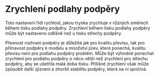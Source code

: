 Zrychlení podlahy podpěry
====
Toto nastavení řídí rychlost, jakou tryska zrychluje v různých směrech během tisku podlahy podpěry. Zrychlení během tisku podlahy podpěry může být nastaveno odlišně než u tisku střechy podpěry.

Přesnost rozhraní podpěry je důležitá jak pro kvalitu převisu, tak pro přilnavost podpěry k modelu a množství jizev, které ponechá, kvalitu převisu není pro podlahu podpěry problém. Může být výhodné ponechat zrychlení pro podlahu podpěry o něco větší než zrychlení pro střechu podpěry, aby se ušetřila malá doba tisku. Přílišné zrychlení však může způsobit další zjizvení a zhoršit stabilitu podpěry, která na ní spočívá.
